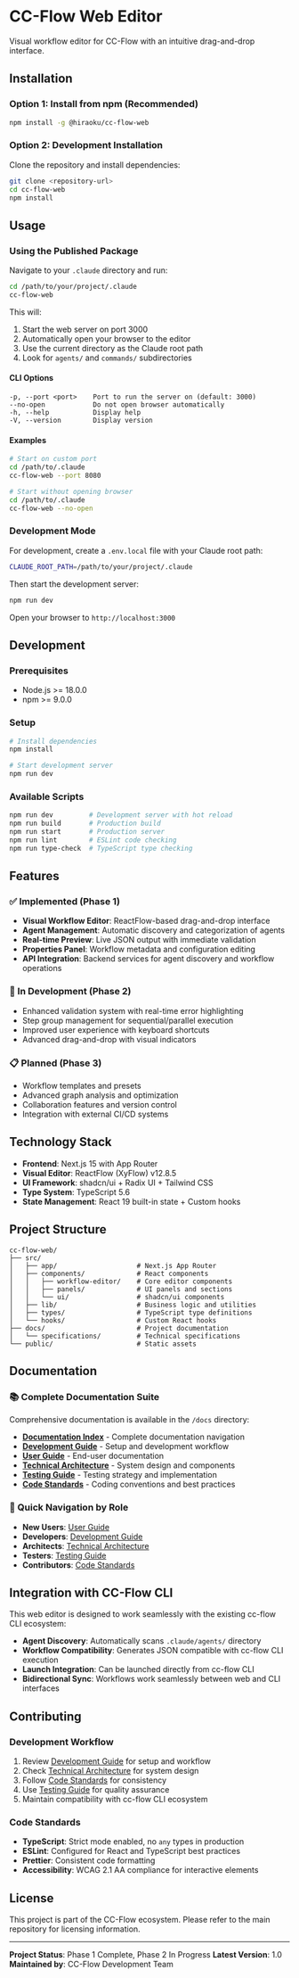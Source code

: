 # CC-Flow Web Editor

Visual workflow editor for CC-Flow with an intuitive drag-and-drop interface.

## Installation

### Option 1: Install from npm (Recommended)

```bash
npm install -g @hiraoku/cc-flow-web
```

### Option 2: Development Installation

Clone the repository and install dependencies:

```bash
git clone <repository-url>
cd cc-flow-web
npm install
```

## Usage

### Using the Published Package

Navigate to your `.claude` directory and run:

```bash
cd /path/to/your/project/.claude
cc-flow-web
```

This will:
1. Start the web server on port 3000
2. Automatically open your browser to the editor
3. Use the current directory as the Claude root path
4. Look for `agents/` and `commands/` subdirectories

#### CLI Options

```
-p, --port <port>    Port to run the server on (default: 3000)
--no-open            Do not open browser automatically
-h, --help           Display help
-V, --version        Display version
```

#### Examples

```bash
# Start on custom port
cd /path/to/.claude
cc-flow-web --port 8080

# Start without opening browser
cd /path/to/.claude
cc-flow-web --no-open
```

### Development Mode

For development, create a `.env.local` file with your Claude root path:

```bash
CLAUDE_ROOT_PATH=/path/to/your/project/.claude
```

Then start the development server:

```bash
npm run dev
```

Open your browser to `http://localhost:3000`

## Development

### Prerequisites
- Node.js >= 18.0.0
- npm >= 9.0.0

### Setup
```bash
# Install dependencies
npm install

# Start development server
npm run dev
```

### Available Scripts
```bash
npm run dev         # Development server with hot reload
npm run build       # Production build
npm run start       # Production server
npm run lint        # ESLint code checking
npm run type-check  # TypeScript type checking
```

## Features

### ✅ Implemented (Phase 1)
- **Visual Workflow Editor**: ReactFlow-based drag-and-drop interface
- **Agent Management**: Automatic discovery and categorization of agents
- **Real-time Preview**: Live JSON output with immediate validation
- **Properties Panel**: Workflow metadata and configuration editing
- **API Integration**: Backend services for agent discovery and workflow operations

### 🚧 In Development (Phase 2)
- Enhanced validation system with real-time error highlighting
- Step group management for sequential/parallel execution
- Improved user experience with keyboard shortcuts
- Advanced drag-and-drop with visual indicators

### 📋 Planned (Phase 3)
- Workflow templates and presets
- Advanced graph analysis and optimization
- Collaboration features and version control
- Integration with external CI/CD systems

## Technology Stack

- **Frontend**: Next.js 15 with App Router
- **Visual Editor**: ReactFlow (XyFlow) v12.8.5
- **UI Framework**: shadcn/ui + Radix UI + Tailwind CSS
- **Type System**: TypeScript 5.6
- **State Management**: React 19 built-in state + Custom hooks

## Project Structure

```
cc-flow-web/
├── src/
│   ├── app/                    # Next.js App Router
│   ├── components/             # React components
│   │   ├── workflow-editor/    # Core editor components
│   │   ├── panels/             # UI panels and sections
│   │   └── ui/                 # shadcn/ui components
│   ├── lib/                    # Business logic and utilities
│   ├── types/                  # TypeScript type definitions
│   └── hooks/                  # Custom React hooks
├── docs/                       # Project documentation
│   └── specifications/         # Technical specifications
└── public/                     # Static assets
```

## Documentation

### 📚 Complete Documentation Suite
Comprehensive documentation is available in the `/docs` directory:

- **[Documentation Index](./docs/README.md)** - Complete documentation navigation
- **[Development Guide](./docs/development/DEVELOPMENT_GUIDE.md)** - Setup and development workflow  
- **[User Guide](./docs/guides/USER_GUIDE.md)** - End-user documentation
- **[Technical Architecture](./docs/architecture/TECHNICAL_ARCHITECTURE.md)** - System design and components
- **[Testing Guide](./docs/testing/TESTING_GUIDE.md)** - Testing strategy and implementation
- **[Code Standards](./docs/development/CODE_STANDARDS.md)** - Coding conventions and best practices

### 🎯 Quick Navigation by Role
- **New Users**: [User Guide](./docs/guides/USER_GUIDE.md)
- **Developers**: [Development Guide](./docs/development/DEVELOPMENT_GUIDE.md)
- **Architects**: [Technical Architecture](./docs/architecture/TECHNICAL_ARCHITECTURE.md)
- **Testers**: [Testing Guide](./docs/testing/TESTING_GUIDE.md)
- **Contributors**: [Code Standards](./docs/development/CODE_STANDARDS.md)

## Integration with CC-Flow CLI

This web editor is designed to work seamlessly with the existing cc-flow CLI ecosystem:

- **Agent Discovery**: Automatically scans `.claude/agents/` directory
- **Workflow Compatibility**: Generates JSON compatible with cc-flow CLI execution
- **Launch Integration**: Can be launched directly from cc-flow CLI
- **Bidirectional Sync**: Workflows work seamlessly between web and CLI interfaces

## Contributing

### Development Workflow
1. Review [Development Guide](./docs/development/DEVELOPMENT_GUIDE.md) for setup and workflow
2. Check [Technical Architecture](./docs/architecture/TECHNICAL_ARCHITECTURE.md) for system design
3. Follow [Code Standards](./docs/development/CODE_STANDARDS.md) for consistency
4. Use [Testing Guide](./docs/testing/TESTING_GUIDE.md) for quality assurance
5. Maintain compatibility with cc-flow CLI ecosystem

### Code Standards
- **TypeScript**: Strict mode enabled, no `any` types in production
- **ESLint**: Configured for React and TypeScript best practices
- **Prettier**: Consistent code formatting
- **Accessibility**: WCAG 2.1 AA compliance for interactive elements

## License

This project is part of the CC-Flow ecosystem. Please refer to the main repository for licensing information.

---

**Project Status**: Phase 1 Complete, Phase 2 In Progress
**Latest Version**: 1.0
**Maintained by**: CC-Flow Development Team
